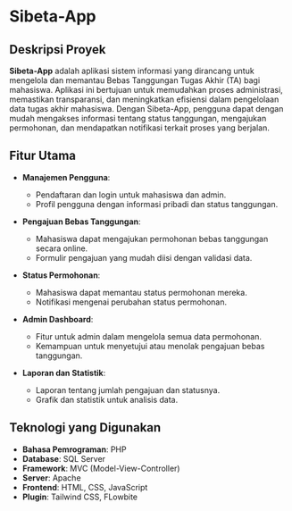 # Sibeta-App

## Deskripsi Proyek

**Sibeta-App** adalah aplikasi sistem informasi yang dirancang untuk mengelola dan memantau Bebas Tanggungan Tugas Akhir (TA) bagi mahasiswa. Aplikasi ini bertujuan untuk memudahkan proses administrasi, memastikan transparansi, dan meningkatkan efisiensi dalam pengelolaan data tugas akhir mahasiswa. Dengan Sibeta-App, pengguna dapat dengan mudah mengakses informasi tentang status tanggungan, mengajukan permohonan, dan mendapatkan notifikasi terkait proses yang berjalan.

## Fitur Utama

- **Manajemen Pengguna**:
  - Pendaftaran dan login untuk mahasiswa dan admin.
  - Profil pengguna dengan informasi pribadi dan status tanggungan.

- **Pengajuan Bebas Tanggungan**:
  - Mahasiswa dapat mengajukan permohonan bebas tanggungan secara online.
  - Formulir pengajuan yang mudah diisi dengan validasi data.

- **Status Permohonan**:
  - Mahasiswa dapat memantau status permohonan mereka.
  - Notifikasi mengenai perubahan status permohonan.

- **Admin Dashboard**:
  - Fitur untuk admin dalam mengelola semua data permohonan.
  - Kemampuan untuk menyetujui atau menolak pengajuan bebas tanggungan.

- **Laporan dan Statistik**:
  - Laporan tentang jumlah pengajuan dan statusnya.
  - Grafik dan statistik untuk analisis data.

## Teknologi yang Digunakan

- **Bahasa Pemrograman**: PHP
- **Database**: SQL Server
- **Framework**: MVC (Model-View-Controller)
- **Server**: Apache
- **Frontend**: HTML, CSS, JavaScript
- **Plugin**: Tailwind CSS, FLowbite